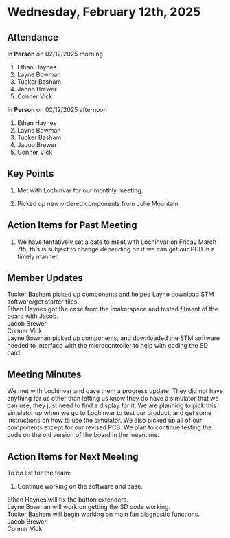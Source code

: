 # Wednesday, February 12th, 2025

## Attendance
**In Person** on 02/12/2025 morning
1. Ethan Haynes
2. Layne Bowman
3. Tucker Basham
4. Jacob Brewer
5. Conner Vick

**In Person** on 02/12/2025 afternoon
1. Ethan Haynes
2. Layne Bowman
3. Tucker Basham
4. Jacob Brewer
5. Conner Vick

## Key Points
1. Met with Lochinvar for our monthly meeting.

2. Picked up new ordered components from Julie Mountain.


## Action Items for Past Meeting
1. We have tentatively set a date to meet with Lochinvar on Friday March 7th, this is subject to change depending on if we can get our PCB in a timely manner.  

## Member Updates

Tucker Basham picked up components and helped Layne download STM software/get starter files.   
Ethan Haynes got the case from the imakerspace and tested fitment of the board with Jacob.  
Jacob Brewer  
Conner Vick  
Layne Bowman picked up components, and downloaded the STM software needed to interface with the microcontroller to help with coding the SD card.  

## Meeting Minutes
We met with Lochinvar and gave them a progress update. They did not have anything for us other than letting us know they do have a simulator that we can use, they just need to find a display for it. We are planning to pick this simulator up when we go to Lochinvar to test our product, and get some instructions on how to use the simulator. We also picked up all of our components except for our revised PCB. We plan to continue testing the code on the old version of the board in the meantime.   

## Action Items for Next Meeting
To do list for the team:  
1. Continue working on the software and case.  

Ethan Haynes will fix the button extenders.  
Layne Bowman will work on getting the SD code working.  
Tucker Basham will begin working on main fan diagnostic functions.  
Jacob Brewer  
Conner Vick  

